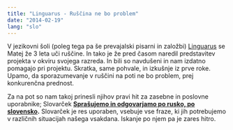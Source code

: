 ```yaml
---
title: "Linguarus - Ruščina ne bo problem"
date: "2014-02-19"
lang: "slo"
---
```


V jezikovni šoli (poleg tega pa še prevajalski pisarni in založbi) [Linguarus](http://linguarus.si/tecaji_tujih_jezikov/  "Linguarus") se Matej že 3 leta uči ruščine. In tako je že pred časom naredil predstavitev projekta v okviru svojega razreda. In bili so navdušeni in nam izdatno pomagajo pri projektu. Skratka, same pohvale, in izkušnje iz prve roke. Upamo, da sporazumevanje v ruščini na poti ne bo problem, prej konkurenčna prednost.

Za na pot so nam takoj prinesli njihov pravi hit za zasebne in poslovne uporabnike; Slovarček **[Sprašujemo in odgovarjamo po rusko, po slovensko](http://linguarus.si/e_trgovina/knjige/48/sprasujemo_in_odgovarjamo_po_rusko_po_slovensko/).** Slovarček je res uporaben, vsebuje vse fraze, ki jih potrebujemo v različnih situacijah našega vsakdana. Iskanje po njem pa je zares hitro.


